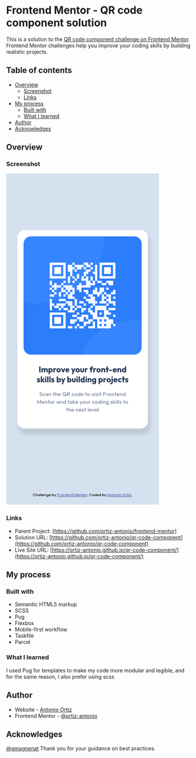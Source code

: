 # Frontend Mentor - QR code component solution

This is a solution to the [QR code component challenge on Frontend Mentor](https://www.frontendmentor.io/challenges/qr-code-component-iux_sIO_H). Frontend Mentor challenges help you improve your coding skills by building realistic projects.

## Table of contents

- [Overview](#overview)
  - [Screenshot](#screenshot)
  - [Links](#links)
- [My process](#my-process)
  - [Built with](#built-with)
  - [What I learned](#what-i-learned)
- [Author](#author)
- [Acknowledges](#acknowledges)

## Overview

### Screenshot

![](./screenshot.png)

### Links

- Parent Project: [https://github.com/ortiz-antonio/frontend-mentor]
- Solution URL: [https://github.com/ortiz-antonio/qr-code-component](https://github.com/ortiz-antonio/qr-code-component)
- Live Site URL: [https://ortiz-antonio.github.io/qr-code-component/](https://ortiz-antonio.github.io/qr-code-component/)

## My process

### Built with

- Semantic HTML5 markup
- SCSS
- Pug
- Flexbox
- Mobile-first workflow
- Taskfile
- Parcel

### What I learned

I used Pug for templates to make my code more modular and legible, and for the same reason, I also prefer using scss

## Author

- Website - [Antonio Ortiz](https://ortiz.studio)
- Frontend Mentor - [@ortiz-antonio](https://www.frontendmentor.io/profile/ortiz-antonio)

## Acknowledges

[@gmagnenat](https://www.frontendmentor.io/profile/gmagnenat) Thank you for your guidance on best practices.
